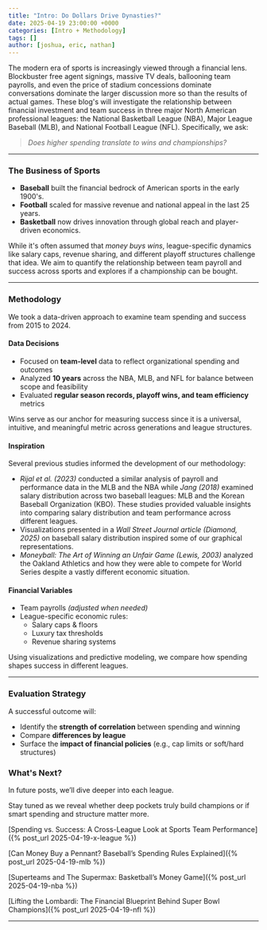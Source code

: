 ```yaml
---
title: "Intro: Do Dollars Drive Dynasties?"
date: 2025-04-19 23:00:00 +0000
categories: [Intro + Methodology]
tags: []
author: [joshua, eric, nathan]
---
```


The modern era of sports is increasingly viewed through a financial lens. Blockbuster free agent signings, massive TV deals, ballooning team payrolls, and even the price of stadium concessions dominate conversations dominate the larger discussion more so than the results of actual games. These blog's will investigate the relationship between financial investment and team success in three major North American professional leagues: the National Basketball League (NBA), Major League Baseball (MLB), and National Football League (NFL). Specifically, we ask:

> _Does higher spending translate to wins and championships?_

---

### The Business of Sports

- **Baseball** built the financial bedrock of American sports in the early 1900's.
- **Football** scaled for massive revenue and national appeal in the last 25 years.
- **Basketball** now drives innovation through global reach and player-driven economics.

While it's often assumed that _money buys wins_, league-specific dynamics like salary caps, revenue sharing, and different playoff structures challenge that idea. We aim to quantify the relationship between team payroll and success across sports and explores if a championship can be bought.

---

### Methodology

We took a data-driven approach to examine team spending and success from 2015 to 2024.

#### Data Decisions

- Focused on **team-level** data to reflect organizational spending and outcomes
- Analyzed **10 years** across the NBA, MLB, and NFL for balance between scope and feasibility
- Evaluated **regular season records, playoff wins, and team efficiency** metrics

Wins serve as our anchor for measuring success since it is a universal, intuitive, and meaningful metric across generations and league structures.

#### Inspiration

Several previous studies informed the development of our methodology:

- _Rijal et al. (2023)_ conducted a similar analysis of payroll and performance data in the MLB and the NBA while _Jang (2018)_ examined salary distribution across two baseball leagues: MLB and the Korean Baseball Organization (KBO). These studies provided valuable insights into comparing salary distribution and team performance across different leagues.
- Visualizations presented in a _Wall Street Journal article (Diamond, 2025)_ on baseball salary distribution inspired some of our graphical representations.
- _Moneyball: The Art of Winning an Unfair Game (Lewis, 2003)_ analyzed the Oakland Athletics and how they were able to compete for World Series despite a vastly different economic situation.

#### Financial Variables

- Team payrolls _(adjusted when needed)_
- League-specific economic rules:
  - Salary caps & floors
  - Luxury tax thresholds
  - Revenue sharing systems

Using visualizations and predictive modeling, we compare how spending shapes success in different leagues.

---

### Evaluation Strategy

A successful outcome will:

- Identify the **strength of correlation** between spending and winning
- Compare **differences by league**
- Surface the **impact of financial policies** (e.g., cap limits or soft/hard structures)

### What's Next?

In future posts, we’ll dive deeper into each league.

Stay tuned as we reveal whether deep pockets truly build champions or if smart spending and structure matter more.

[Spending vs. Success: A Cross-League Look at Sports Team Performance]({% post_url 2025-04-19-x-league %})

[Can Money Buy a Pennant? Baseball’s Spending Rules Explained]({% post_url 2025-04-19-mlb %})

[Superteams and The Supermax: Basketball’s Money Game]({% post_url 2025-04-19-nba %})

[Lifting the Lombardi: The Financial Blueprint Behind Super Bowl Champions]({% post_url 2025-04-19-nfl %})

---
